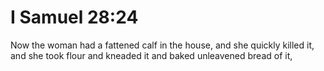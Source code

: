 # I Samuel 28:24

Now the woman had a fattened calf in the house, and she quickly killed it, and she took flour and kneaded it and baked unleavened bread of it,
